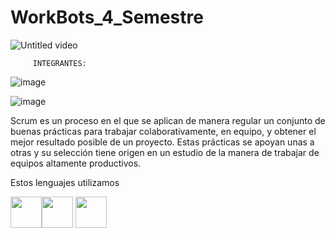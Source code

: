# WorkBots_4_Semestre

![Untitled video](https://github.com/CodeSystem2022/WorkBots_Tercer_Semestre/assets/112594803/77377763-7cab-43ae-a3df-0f4104a3b2d6)

         INTEGRANTES:
                                                               
   ![image](https://github.com/CodeSystem2022/WorkBots_Tercer_Semestre/assets/112594803/6de29090-5a53-41e9-b906-0565149ce5e6)


![image](https://github.com/CodeSystem2022/WorkBots_Tercer_Semestre/assets/112594803/6efdae50-7ed1-4cf2-b334-316e39b678ab)

                                                                
Scrum es un proceso en el que se aplican de manera regular un conjunto de buenas prácticas para trabajar colaborativamente, en equipo, y obtener el mejor resultado posible de un proyecto. Estas prácticas se apoyan unas a otras y su selección tiene origen en un estudio de la manera de trabajar de equipos altamente productivos.




Estos lenguajes utilizamos

<img src="https://media3.giphy.com/media/ln7z2eWriiQAllfVcn/200w.webp" width="50"><img src="https://i.giphy.com/media/LMt9638dO8dftAjtco/200.webp"   width="50">
<img src="https://media3.giphy.com/media/kdFc8fubgS31b8DsVu/giphy.webp" width="50">
